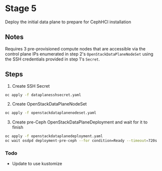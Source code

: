 # Stage 5

Deploy the initial data plane to prepare for CephHCI installation

## Notes

Requires 3 pre-provisioned compute nodes that are accessible via the control plane IPs
enumerated in step 2's `OpenStackDataPlaneNodeSet` using the SSH credentials provided
in step 1's `Secret`.

## Steps

1. Create SSH Secret
```bash
oc apply -f dataplanesshsecret.yaml
```
2. Create OpenStackDataPlaneNodeSet
```bash
oc apply -f openstackdataplanenodeset.yaml
```
3. Create pre-Ceph OpenStackDataPlaneDeployment and wait for it to finish
```bash
oc apply -f openstackdataplanedeployment.yaml
oc wait osdpd deployment-pre-ceph --for condition=Ready --timeout=720s
```

### Todo
- Update to use kustomize
